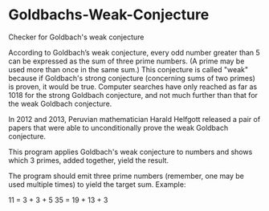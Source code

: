 # Goldbachs-Weak-Conjecture
Checker for Goldbach's weak conjecture

According to Goldbach’s weak conjecture, every odd number greater than 5 can be expressed as the sum of three prime numbers. (A prime may be used more than once in the same sum.) This conjecture is called "weak" because if Goldbach's strong conjecture (concerning sums of two primes) is proven, it would be true. Computer searches have only reached as far as 1018 for the strong Goldbach conjecture, and not much further than that for the weak Goldbach conjecture.

In 2012 and 2013, Peruvian mathematician Harald Helfgott released a pair of papers that were able to unconditionally prove the weak Goldbach conjecture.

This program applies Goldbach's weak conjecture to numbers and shows which 3 primes, added together, yield the result.

The program should emit three prime numbers (remember, one may be used multiple times) to yield the target sum. Example:

11 = 3 + 3 + 5
35 = 19 + 13 + 3
